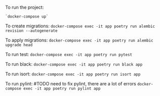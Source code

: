 To run the project:

    `docker-compose up`

To create migrations:
    `docker-compose exec -it app poetry run alembic revision --autogenerate`

To apply migrations:
    `docker-compose exec -it app poetry run alembic upgrade head`

To run test:
    `docker-compose exec -it app poetry run pytest`

To run black:
    `docker-compose exec -it app poetry run black app`

To run isort:
    `docker-compose exec -it app poetry run isort app`

To run pylint:  #TODO need to fix pylint, there are a lot of errors
    `docker-compose exec -it app poetry run pylint app`
   